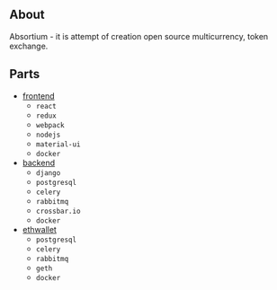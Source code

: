 ## About
Absortium - it is attempt of creation open source multicurrency, token exchange.  

## Parts
* [frontend](https://github.com/absortium/frontend)
    * `react`
    * `redux`
    * `webpack`
    * `nodejs`
    * `material-ui`
    * `docker`
* [backend](https://github.com/absortium/backend)
    * `django`
    * `postgresql`
    * `celery`
    * `rabbitmq`
    * `crossbar.io`
    * `docker`
* [ethwallet](https://github.com/absortium/ethwallet)
    * `postgresql`
    * `celery`
    * `rabbitmq`
    * `geth`
    * `docker`
